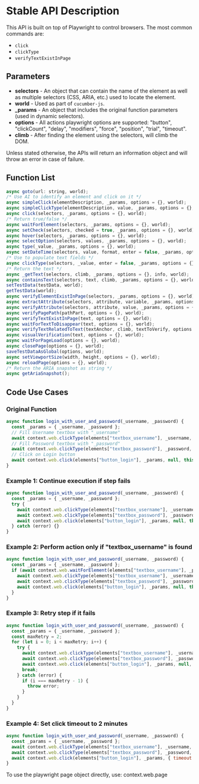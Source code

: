 # Stable API Description

This API is built on top of Playwright to control browsers. The most common commands are:

- `click`
- `clickType`
- `verifyTextExistInPage`

## Parameters

- **selectors** - An object that can contain the name of the element as well as multiple selectors (CSS, ARIA, etc.) used to locate the element.
- **world** - Used as part of `cucumber-js`.
- **\_params** - An object that includes the original function parameters (used in dynamic selectors).
- **options** - All actions playwright options are supported: "button", "clickCount", "delay", "modifiers", "force", "position", "trial", "timeout".
- **climb** - After finding the element using the selectors, will climb the DOM.

Unless stated otherwise, the APIs will return an information object and will throw an error in case of failure.

## Function List

```javascript
async goto(url: string, world);
/* Use AI to identify an element and click on it */
async simpleClick(elementDescription, _params, options = {}, world);
async simpleClickType(elementDescription, value, _params, options = {}, world);
async click(selectors, _params, options = {}, world);
/* Return true/false */
async waitForElement(selectors, _params, options = {}, world);
async setCheck(selectors, checked = true, _params, options = {}, world);
async hover(selectors, _params, options = {}, world);
async selectOption(selectors, values, _params, options = {}, world);
async type(_value, _params, options = {}, world);
async setDateTime(selectors, value, format, enter = false, _params, options = {}, world);
/* Use to populate text fields */
async clickType(selectors, _value, enter = false, _params, options = {}, world);
/* Return the text */
async _getText(selectors, climb, _params, options = {}, info, world);
async containsText(selectors, text, climb, _params, options = {}, world);
setTestData(testData, world);
getTestData(world);
async verifyElementExistInPage(selectors, _params, options = {}, world);
async extractAttribute(selectors, attribute, variable, _params, options = {}, world);
async verifyAttribute(selectors, attribute, value, _params, options = {}, world);
async verifyPagePath(pathPart, options = {}, world);
async verifyTextExistInPage(text, options = {}, world);
async waitForTextToDisappear(text, options = {}, world);
async verifyTextRelatedToText(textAnchor, climb, textToVerify, options = {}, world);
async visualVerification(text, options = {}, world);
async waitForPageLoad(options = {}, world);
async closePage(options = {}, world);
saveTestDataAsGlobal(options, world);
async setViewportSize(width, height, options = {}, world);
async reloadPage(options = {}, world);
/* Return the ARIA snapshot as string */
async getAriaSnapshot();
```

## Code Use Cases

### Original Function

```javascript
async function login_with_user_and_password(_username, _password) {
  const _params = { _username, _password };
  // Fill Username textbox with "_username"
  await context.web.clickType(elements["textbox_username"], _username, false, _params, null, this);
  // Fill Password textbox with "_password"
  await context.web.clickType(elements["textbox_password"], _password, false, _params, null, this);
  // Click on Login button
  await context.web.click(elements["button_login"], _params, null, this);
}
```

### Example 1: Continue execution if step fails

```javascript
async function login_with_user_and_password(_username, _password) {
  const _params = { _username, _password };
  try {
    await context.web.clickType(elements["textbox_username"], _username, false, _params, null, this);
    await context.web.clickType(elements["textbox_password"], _password, false, _params, null, this);
    await context.web.click(elements["button_login"], _params, null, this);
  } catch (error) {}
}
```

### Example 2: Perform action only if "textbox_username" is found

```javascript
async function login_with_user_and_password(_username, _password) {
  const _params = { _username, _password };
  if (await context.web.waitForElement(elements["textbox_username"], _params, { timeout: 4000 }, this)) {
    await context.web.clickType(elements["textbox_username"], _username, false, _params, null, this);
    await context.web.clickType(elements["textbox_password"], _password, false, _params, null, this);
    await context.web.click(elements["button_login"], _params, null, this);
  }
}
```

### Example 3: Retry step if it fails

```javascript
async function login_with_user_and_password(_username, _password) {
  const _params = { _username, _password };
  const maxRetry = 2;
  for (let i = 0; i < maxRetry; i++) {
    try {
      await context.web.clickType(elements["textbox_username"], _username, false, _params, null, this);
      await context.web.clickType(elements["textbox_password"], _password, false, _params, null, this);
      await context.web.click(elements["button_login"], _params, null, this);
      break;
    } catch (error) {
      if (i === maxRetry - 1) {
        throw error;
      }
    }
  }
}
```

### Example 4: Set click timeout to 2 minutes

```javascript
async function login_with_user_and_password(_username, _password) {
  const _params = { _username, _password };
  await context.web.clickType(elements["textbox_username"], _username, false, _params, { timeout: 120000 }, this);
  await context.web.clickType(elements["textbox_password"], _password, false, _params, { timeout: 120000 }, this);
  await context.web.click(elements["button_login"], _params, { timeout: 120000 }, this);
}
```

To use the playwright page object directly, use: context.web.page
